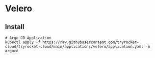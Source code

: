# Velero

## Install
    
    # Argo CD Application
    kubectl apply -f https://raw.githubusercontent.com/tryrocket-cloud/tryrocket-cloud/main/applications/velero/application.yaml -n argocd
